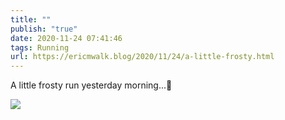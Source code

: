 ```yaml
---
title: ""
publish: "true"
date: 2020-11-24 07:41:46
tags: Running
url: https://ericmwalk.blog/2020/11/24/a-little-frosty.html
---
```


A little frosty run yesterday morning...🏃

![](https://ericmwalk.blog/uploads/2020/5ac3fdeea2.jpg)